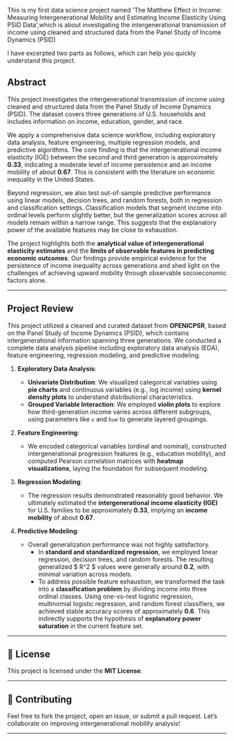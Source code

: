 This is my first data science project named 'The Matthew Effect in Income: Measuring Intergenerational Mobility and Estimating Income Elasticity Using PSID Data',which is about investigating the intergenerational transmission of income using cleaned and structured data from the Panel Study of Income Dynamics (PSID)

I have excerpted two parts as follows, which can help you quickly understand this project.

## Abstract
This project investigates the intergenerational transmission of income using cleaned and structured data from the Panel Study of Income Dynamics (PSID). The dataset covers three generations of U.S. households and includes information on income, education, gender, and race.

We apply a comprehensive data science workflow, including exploratory data analysis, feature engineering, multiple regression models, and predictive algorithms. The core finding is that the intergenerational income elasticity (IGE) between the second and third generation is approximately **0.33**, indicating a moderate level of income persistence and an income mobility of about **0.67**. This is consistent with the literature on economic inequality in the United States.

Beyond regression, we also test out-of-sample predictive performance using linear models, decision trees, and random forests, both in regression and classification settings. Classification models that segment income into ordinal levels perform slightly better, but the generalization scores across all models remain within a narrow range. This suggests that the explanatory power of the available features may be close to exhaustion.

The project highlights both the **analytical value of intergenerational elasticity estimates** and the **limits of observable features in predicting economic outcomes**. Our findings provide empirical evidence for the persistence of income inequality across generations and shed light on the challenges of achieving upward mobility through observable socioeconomic factors alone.

---
## Project Review

This project utilized a cleaned and curated dataset from **OPENICPSR**, based on the Panel Study of Income Dynamics (PSID), which contains intergenerational information spanning three generations. We conducted a complete data analysis pipeline including exploratory data analysis (EDA), feature engineering, regression modeling, and predictive modeling.

1. **Exploratory Data Analysis**:
   - **Univariate Distribution**: We visualized categorical variables using **pie charts** and continuous variables (e.g., log income) using **kernel density plots** to understand distributional characteristics.
   - **Grouped Variable Interaction**: We employed **violin plots** to explore how third-generation income varies across different subgroups, using parameters like `x` and `hue` to generate layered groupings.

2. **Feature Engineering**:
   - We encoded categorical variables (ordinal and nominal), constructed intergenerational progression features (e.g., education mobility), and computed Pearson correlation matrices with **heatmap visualizations**, laying the foundation for subsequent modeling.

3. **Regression Modeling**:
   - The regression results demonstrated reasonably good behavior. We ultimately estimated the **intergenerational income elasticity (IGE)** for U.S. families to be approximately **0.33**, implying an **income mobility** of about **0.67**.

4. **Predictive Modeling**:
   - Overall generalization performance was not highly satisfactory.
     - In **standard and standardized regression**, we employed linear regression, decision trees, and random forests. The resulting generalized $ R^2 $ values were generally around **0.2**, with minimal variation across models.
     - To address possible feature exhaustion, we transformed the task into a **classification problem** by dividing income into three ordinal classes. Using one-vs-rest logistic regression, multinomial logistic regression, and random forest classifiers, we achieved stable accuracy scores of approximately **0.6**. This indirectly supports the hypothesis of **explanatory power saturation** in the current feature set.
---

## 📜 License

This project is licensed under the **MIT License**.

---

## 🤝 Contributing

Feel free to fork the project, open an issue, or submit a pull request. Let’s collaborate on improving intergenerational mobility analysis!

---
